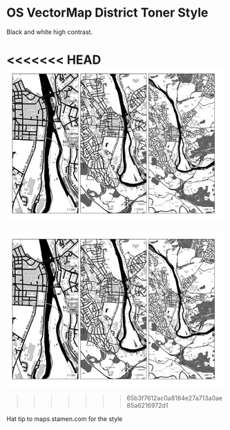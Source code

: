 OS VectorMap District Toner Style
=================================

Black and white high contrast.

<<<<<<< HEAD
![OS VectorMap District with pseudo Toner style applied](../../screenshots/os_vmd_toner_50.png)
=======
![OS VectorMap District with pseudo Toner style applied](../../screenshots/os_vmd_toner_50.png)
>>>>>>> 65b3f7612ac0a8184e27a713a0ae85a6216972d1

Hat tip to maps.stamen.com for the style
